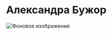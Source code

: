 # Александра Бужор

![Фоновое изображение](https://github.com/user-attachments/assets/b0c9683c-597d-464c-b2e5-2ab78dc8bda2)
